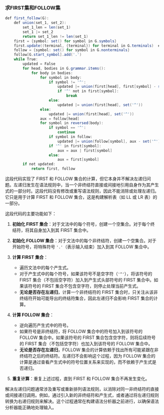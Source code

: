 ### 求FIRST集和FOLLOW集

```java
def first_follow(G):
    def union(set_1, set_2):
        set_1_len = len(set_1)
        set_1 |= set_2
        return set_1_len != len(set_1)
    first = {symbol: set() for symbol in G.symbols}
    first.update((terminal, {terminal}) for terminal in G.terminals)  # first terminal 加入
    follow = {symbol: set() for symbol in G.nonterminals}
    follow[G.start_symbol].add('.')
    while True:
        updated = False
        for head, bodies in G.grammar.items():
            for body in bodies:
                for symbol in body:
                    if symbol != '^':
                        updated |= union(first[head], first[symbol] - set('^'))
                        if '^' not in first[symbol]:
                            break
                    else:
                        updated |= union(first[head], set('^'))
                else:
                    updated |= union(first[head], set('^'))
                aux = follow[head]
                for symbol in reversed(body):
                    if symbol == '^':
                        continue
                    if symbol in follow:
                        updated |= union(follow[symbol], aux - set('^'))
                    if '^' in first[symbol]:
                        aux = aux | first[symbol]
                    else:
                        aux = first[symbol]
        if not updated:
            return first, follow

```

这段代码实现了 FIRST 和 FOLLOW 集合的计算，但它本身并不解决左递归问题。左递归发生在语法规则中，当一个非终结符直接或间接地引用自身作为其产生式的一部分时。这段代码没有修改或重写语法规则，因此不能消除或处理左递归。它只是用于计算 FIRST 和 FOLLOW 集合，这是构建解析表（如 LL 或 LR 表）的一部分。

这段代码的主要功能如下：

1. **初始化 FIRST 集合**：对于文法中的每个符号，创建一个空集合。对于每个终结符，将其自身加入到其 FIRST 集合中。

2. **初始化 FOLLOW 集合**：对于文法中的每个非终结符，创建一个空集合。对于开始符号，将特殊符号 `'.'`（表示输入结束）加入到其 FOLLOW 集合中。

3. **计算 FIRST 集合**：
   - 遍历文法中的每个产生式。
   - 对于产生式中的每个符号，如果该符号不是空字符（`'^'`），将该符号的 FIRST 集合（不包括空字符）加入到产生式头部符号的 FIRST 集合中。如果该符号的 FIRST 集合不包含空字符，则停止处理当前产生式。
   - **无论是否存在左递归**，计算一个非终结符的 FIRST 集合时，只关注从该非终结符开始可能导出的终结符集合，因此左递归不会影响 FIRST 集合的计算。
   
4. **计算 FOLLOW 集合**：
   - 逆向遍历产生式中的符号。
   - 如果符号是非终结符，将 FOLLOW 集合中的符号加入到该符号的 FOLLOW 集合中。如果该符号的 FIRST 集合包含空字符，则将后续符号的 FIRST 集合（不包括空字符）也加入到该符号的 FOLLOW 集合中。
   - **无论是否存在左递归**，FOLLOW 集合的计算依赖于找出所有可能紧跟在非终结符之后的终结符。左递归不会影响这个过程，因为 FOLLOW 集合的计算是通过查看产生式中的符号位置关系来实现的，而不依赖于产生式是否递归。
   
5. **重复计算**：重复上述过程，直到 FIRST 和 FOLLOW 集合不再发生变化。

解决左递归问题通常涉及重写或重新排列语法规则，以消除对同一非终结符的直接或间接递归调用。例如，通过引入新的非终结符和产生式，或者通过将左递归规则转换为右递归规则来解决。这个过程通常在构建语法分析器之前进行，以确保语法分析器能正确地处理输入。